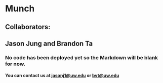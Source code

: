 # Munch 

## Collaborators:
## Jason Jung and Brandon Ta

### No code has been deployed yet so the Markdown will be blank for now. 

#### You can contact us at jasonj1@uw.edu or bvt@uw.edu